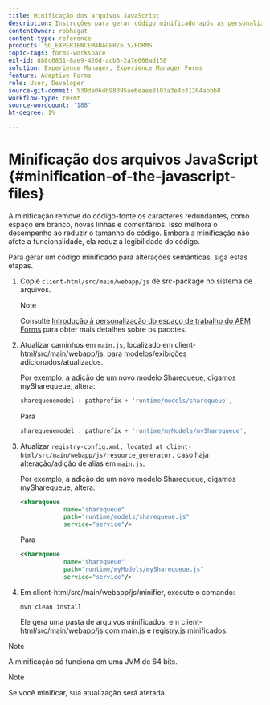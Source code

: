 ```yaml
---
title: Minificação dos arquivos JavaScript
description: Instruções para gerar código minificado após as personalizações do espaço de trabalho do AEM Forms para otimizar os arquivos JS para a Web.
contentOwner: robhagat
content-type: reference
products: SG_EXPERIENCEMANAGER/6.5/FORMS
topic-tags: forms-workspace
exl-id: d88c6831-8ae9-426d-acb5-2a7e066ad158
solution: Experience Manager, Experience Manager Forms
feature: Adaptive Forms
role: User, Developer
source-git-commit: 539da06db98395ae6eaee8103a3e4b31204abbb8
workflow-type: tm+mt
source-wordcount: '188'
ht-degree: 1%

---
```


# Minificação dos arquivos JavaScript {#minification-of-the-javascript-files}

A minificação remove do código-fonte os caracteres redundantes, como espaço em branco, novas linhas e comentários. Isso melhora o desempenho ao reduzir o tamanho do código. Embora a minificação não afete a funcionalidade, ela reduz a legibilidade do código.

Para gerar um código minificado para alterações semânticas, siga estas etapas.

1. Copie `client-html/src/main/webapp/js` de src-package no sistema de arquivos.

   >[!NOTE]
   >
   >Consulte [Introdução à personalização do espaço de trabalho do AEM Forms](/help/forms/using/introduction-customizing-html-workspace.md) para obter mais detalhes sobre os pacotes.

1. Atualizar caminhos em `main.js`, localizado em client-html/src/main/webapp/js, para modelos/exibições adicionados/atualizados.

   Por exemplo, a adição de um novo modelo Sharequeue, digamos mySharequeue, altera:

   ```javascript
   sharequeuemodel : pathprefix + 'runtime/models/sharequeue',
   ```

   Para

   ```javascript
   sharequeuemodel : pathprefix + 'runtime/myModels/mySharequeue',
   ```

1. Atualizar `registry-config.xml, located at client-html/src/main/webapp/js/resource_generator,` caso haja alteração/adição de alias em `main.js`.

   Por exemplo, a adição de um novo modelo Sharequeue, digamos mySharequeue, altera:

   ```xml
   <sharequeue
               name="sharequeue"
               path="runtime/models/sharequeue.js"
               service="service"/>
   ```

   Para

   ```xml
   <sharequeue
               name="sharequeue"
               path="runtime/myModels/mySharequeue.js"
               service="service"/>
   ```

1. Em client-html/src/main/webapp/js/minifier, execute o comando:

   ```shell
   mvn clean install
   ```

   Ele gera uma pasta de arquivos minificados, em client-html/src/main/webapp/js com main.js e registry.js minificados.

>[!NOTE]
>
>A minificação só funciona em uma JVM de 64 bits.

>[!NOTE]
>
>Se você minificar, sua atualização será afetada.
